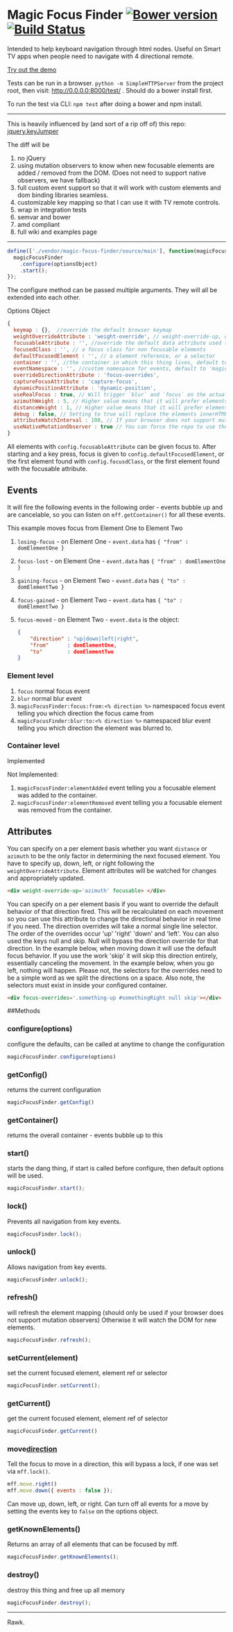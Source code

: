 # Magic Focus Finder [![Bower version](https://badge.fury.io/bo/magic-focus-finder.png)](http://badge.fury.io/bo/magic-focus-finder) [![Build Status](https://travis-ci.org/Solid-Interactive/magic-focus-finder.png?branch=master)](https://travis-ci.org/Solid-Interactive/magic-focus-finder)

Intended to help keyboard navigation through html nodes. Useful on Smart TV apps when people need to navigate with 4 directional remote.

[Try out the demo](http://solid-interactive.github.io/magic-focus-finder/)

Tests can be run in a browser. `python -m SimpleHTTPServer` from the project root, then visit: http://0.0.0.0:8000/test/ .
Should do a bower install first.

To run the test via CLI: `npm test` after doing a bower and npm install.

---

This is heavily influenced by (and sort of a rip off of) this repo: [jquery.keyJumper](https://github.com/mbitto/jquery.keyJumper)

The diff will be

1. no jQuery
2. using mutation observers to know when new focusable elements are added / removed from the DOM. (Does not need to support native observers, we have fallback)
3. full custom event support so that it will work with custom elements and dom binding libraries seamless.
4. customizable key mapping so that I can use it with TV remote controls.
5. wrap in integration tests
6. semvar and bower
7. amd compliant
8. full wiki and examples page

---

```javascript
define(['./vendor/magic-focus-finder/source/main'], function(magicFocusFinder) {
  magicFocusFinder
    .configure(optionsObject)
    .start();
});
```

The configure method can be passed multiple arguments. They will all be extended into each other.

Options Object

```javascript
{
  keymap : {},  //override the default browser keymap
  weightOverrideAttribute : 'weight-override', // weight-override-up, down, left, and right can be set to 'distance' or 'azimuth' and the other will be disregarded
  focusableAttribute : '', //override the default data attribute used to denote focusability
  focusedClass : '', // a focus class for non focusable elements
  defaultFocusedElement : '', // a element reference, or a selector
  container : '', //the container in which this thing lives, default to the document.,
  eventNamespace : '', //custom namespace for events, default to 'magicFocusFinder'
  overrideDirectionAttribute : 'focus-overrides',
  captureFocusAttribute : 'capture-focus',
  dynamicPositionAttribute : 'dynamic-position',
  useRealFocus : true, // Will trigger `blur` and `focus` on the actual elements, if set to false, bypass this.
  azimuthWeight : 5, // Higher value means that it will prefer elements in the direction it is going
  distanceWeight : 1, // Higher value means that it will prefer elements that are closer
  debug : false, // Setting to true will replace the elements innerHTML with the computed distance (weighted azimuth + weighted distance),
  attributeWatchInterval : 100, // If your browser does not support mutation observers. This is how often it will check the known elements for attribute changes.
  useNativeMutationObserver : true // You can force the repo to use the non native mutation observer fallback.
}
```

All elements with `config.focusableAttribute` can be given focus to. After starting and a key press, focus is given to `config.defaultFocusedElement`, or the first element found with `config.focusdClass`, or the first element found with the focusable attribute.

## Events
It will fire the following events in the following order - events bubble up and are cancelable, so you can listen on `mff.getContainer()` for all these events.

This example moves focus from Element One to Element Two

1. `losing-focus` - on Element One - `event.data` has `{ "from" : domElementOne }`
2. `focus-lost` - on Element One - `event.data` has `{ "from" : domElementOne }`
3. `gaining-focus` - on Element Two - `event.data` has `{ "to" : domElementTwo }`
4. `focus-gained` - on Element Two - `event.data` has `{ "to" : domElementTwo }`
5. `focus-moved` - on Element Two - `event.data` is the object:

    ```json
    {
        "direction" : "up|down|left|right",
        "from"      : domElementOne,
        "to"        : domElementTwo
    }
    ```

### Element level

1. `focus` normal focus event
2. `blur` normal blur event
5. `magicFocusFinder:focus:from:<% direction %>` namespaced focus event telling you which direction the focus came  from
6. `magicFocusFinder:blur:to:<% direction %>` namespaced blur event telling you which direction the element was blurred to.

### Container level
Implemented

Not Implemented:
1. `magicFocusFinder:elementAdded` event telling you a focusable element was added to the container.
2. `magicFocusFinder:elementRemoved` event telling you a focusable element was removed from the container.

## Attributes

You can specify on a per element basis whether you want `distance` or `azimuth` to be the only factor in determining the
next focused element. You have to specify up, down, left, or right following the `weightOverrideAttribute`.  Element attributes will be watched for changes and appropriately updated.

```html
<div weight-override-up='azimuth' focusable> </div>
```

You can specify on a per element basis if you want to override the default behavior of that direction fired. This will be recalculated on each movement so you can use this attribute to change the directional behavior in real time if you need. The direction overrides will take a normal single line selector. The order of the overrides occur 'up' 'right' 'down' and 'left'. You can also used the keys null and skip. Null will bypass the direction override for that direction. In the example below, when moving down it will use the default focus behavior.  If you use the work 'skip' it will skip this direction entirely, essentially canceling the movement. In the example below, when you go left, nothing will happen. Please not, the selectors for the overrides need to be a simple word as we split the directions on a space. Also note, the selectors must exist in inside your configured container.

```html
<div focus-overrides='.something-up #somethingRight null skip'></div>
```


##Methods

### configure(options)
configure the defaults, can be called at anytime to change the configuration
```javascript
magicFocusFinder.configure(options)
```

### getConfig()
returns the current configuration
```javascript
magicFocusFinder.getConfig()
```

### getContainer()
returns the overall container - events bubble up to this

### start()
starts the dang thing, if start is called before configure, then default options will be used.
```javascript
magicFocusFinder.start();
```

### lock()
Prevents all navigation from key events.
```javascript
magicFocusFinder.lock();
```

### unlock()
Allows navigation from key events.
```javascript
magicFocusFinder.unlock();
```

### refresh()
will refresh the element mapping (should only be used if your browser does not support mutation observers)
Otherwise it will watch the DOM for new elements.
```javascript
magicFocusFinder.refresh();
```

### setCurrent(element)
set the current focused element, element ref or selector
```javascript
magicFocusFinder.setCurrent();
```

### getCurrent()
get the current focused element, element ref of selector
```javascript
magicFocusFinder.getCurrent()
```

### move[direction](options)
Tell the focus to move in a direction, this will bypass a lock, if one was set via `mff.lock()`.
```javascript
mff.move.right()
mff.move.down({ events : false });
```

Can move up, down, left, or right. Can turn off all events for a move by setting the events key to `false` on the options object.


### getKnownElements()
Returns an array of all elements that can be focused by mff.
```javascript
magicFocusFinder.getKnownElements();
```

### destroy()
destroy this thing and free up all memory
```javascript
magicFocusFinder.destroy();
```
---

Rawk.
